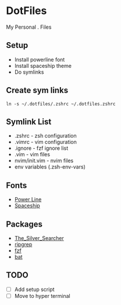 # DotFiles

My Personal . Files

## Setup

- Install powerline font
- Install spaceship theme
- Do symlinks

## Create sym links

`ln -s ~/.dotfiles/.zshrc ~/.dotfiles.zshrc`

## Symlink List

- .zshrc - zsh configuration
- .vimrc - vim configuration
- .ignore - fzf ignore list
- .vim - vim files
- nvim/init.vim - nvim files
- env variables (.zsh-env-vars)

## Fonts

- [Power Line](https://github.com/powerline/fonts)
- [Spaceship](https://github.com/spaceship-prompt/spaceship-prompt)

## Packages

- [The_Silver_Searcher](https://github.com/ggreer/the_silver_searcher)
- [ripgrep](https://github.com/BurntSushi/ripgrep)
- [fzf](https://github.com/junegunn/fzf)
- [bat](https://github.com/sharkdp/bat)

## TODO

- [ ] Add setup script
- [ ] Move to hyper terminal
